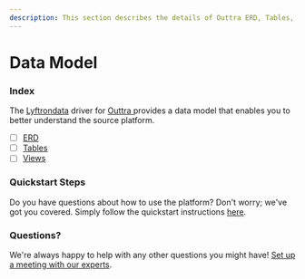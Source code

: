 ```yaml
---
description: This section describes the details of Outtra ERD, Tables, and Views.
---
```


# Data Model

### Index

The  [Lyftrondata](https://www.lyftrondata.com/) driver for [Outtra](https://www.lyftrondata.com/integration/outtra/)[ ](https://www.lyftrondata.com/integration/outtra/)provides a data model that enables you to better understand the source platform.

* [ ] [ERD](../../../marketing-analytics/outtra/data-model/erd.md)
* [ ] [Tables](../../../marketing-analytics/outtra/data-model/tables.md)
* [ ] [Views](../../../marketing-analytics/outtra/data-model/views.md)

### Quickstart Steps

Do you have questions about how to use the platform? Don't worry; we've got you covered. Simply follow the quickstart instructions [here](../../../../quickstart-steps.md).

### Questions? <a href="#questions" id="questions"></a>

We're always happy to help with any other questions you might have! [Set up a meeting with our experts](https://www.lyftrondata.com/book-a-meeting/).

